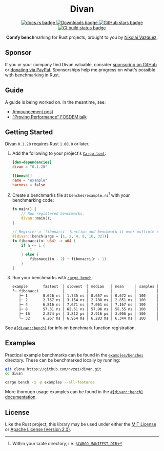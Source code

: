 <div align="center">
    <h1>Divan</h1>
    <a href="https://docs.rs/divan">
        <img src="https://img.shields.io/crates/v/divan.svg?label=docs&color=blue&logo=rust" alt="docs.rs badge">
    </a>
    <a href="https://crates.io/crates/divan">
        <img src="https://img.shields.io/crates/d/divan.svg" alt="Downloads badge">
    </a>
    <a href="https://github.com/nvzqz/divan">
        <img src="https://img.shields.io/github/stars/nvzqz/divan.svg?style=flat&color=black" alt="GitHub stars badge">
    </a>
    <a href="https://github.com/nvzqz/divan/actions/workflows/ci.yml">
        <img src="https://github.com/nvzqz/divan/actions/workflows/ci.yml/badge.svg" alt="CI build status badge">
    </a>
    <p>
        <strong>Comfy bench</strong>marking for Rust projects, brought to you by
        <a href="https://nikolaivazquez.com">Nikolai Vazquez</a>.
    </p>
</div>

## Sponsor

If you or your company find Divan valuable, consider [sponsoring on
GitHub](https://github.com/sponsors/nvzqz) or [donating via
PayPal](https://paypal.me/nvzqz). Sponsorships help me progress on what's
possible with benchmarking in Rust.

## Guide

A guide is being worked on. In the meantime, see:
- [Announcement post](https://nikolaivazquez.com/blog/divan/)
- ["Proving Performance" FOSDEM talk](https://youtu.be/P87C4jNakGs)

## Getting Started

Divan `0.1.20` requires Rust `1.80.0` or later.

1. Add the following to your project's [`Cargo.toml`](https://doc.rust-lang.org/cargo/reference/manifest.html):

    ```toml
    [dev-dependencies]
    divan = "0.1.20"

    [[bench]]
    name = "example"
    harness = false
    ```

2. Create a benchmarks file at `benches/example.rs`[^1] with your benchmarking code:

    ```rust
    fn main() {
        // Run registered benchmarks.
        divan::main();
    }

    // Register a `fibonacci` function and benchmark it over multiple cases.
    #[divan::bench(args = [1, 2, 4, 8, 16, 32])]
    fn fibonacci(n: u64) -> u64 {
        if n <= 1 {
            1
        } else {
            fibonacci(n - 2) + fibonacci(n - 1)
        }
    }
    ```

3. Run your benchmarks with [`cargo bench`](https://doc.rust-lang.org/cargo/commands/cargo-bench.html):

    ```txt
    example       fastest  │ slowest  │ median   │ mean     │ samples │ iters
    ╰─ fibonacci           │          │          │          │         │
       ├─ 1       0.626 ns │ 1.735 ns │ 0.657 ns │ 0.672 ns │ 100     │ 819200
       ├─ 2       2.767 ns │ 3.154 ns │ 2.788 ns │ 2.851 ns │ 100     │ 204800
       ├─ 4       6.816 ns │ 7.671 ns │ 7.061 ns │ 7.167 ns │ 100     │ 102400
       ├─ 8       57.31 ns │ 62.51 ns │ 57.96 ns │ 58.55 ns │ 100     │ 12800
       ├─ 16      2.874 µs │ 3.812 µs │ 2.916 µs │ 3.006 µs │ 100     │ 200
       ╰─ 32      6.267 ms │ 6.954 ms │ 6.283 ms │ 6.344 ms │ 100     │ 100
    ```

See [`#[divan::bench]`][bench_attr] for info on benchmark function registration.

## Examples

Practical example benchmarks can be found in the [`examples/benches`](https://github.com/nvzqz/divan/tree/main/examples/benches)
directory. These can be benchmarked locally by running:

```sh
git clone https://github.com/nvzqz/divan.git
cd divan

cargo bench -q -p examples --all-features
```

More thorough usage examples can be found in the [`#[divan::bench]` documentation][bench_attr_examples].

## License

Like the Rust project, this library may be used under either the
[MIT License](https://github.com/nvzqz/divan/blob/main/LICENSE-MIT) or
[Apache License (Version 2.0)](https://github.com/nvzqz/divan/blob/main/LICENSE-APACHE).

[^1]: Within your crate directory, i.e. [`$CARGO_MANIFEST_DIR`](https://doc.rust-lang.org/cargo/reference/environment-variables.html#environment-variables-cargo-sets-for-crates)

[bench_attr]: https://docs.rs/divan/latest/divan/attr.bench.html
[bench_attr_examples]: https://docs.rs/divan/latest/divan/attr.bench.html#examples
